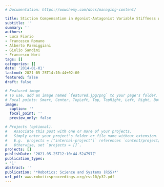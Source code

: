 ```yaml
---
# Documentation: https://wowchemy.com/docs/managing-content/

title: Stiction Compensation in Agonist-Antagonist Variable Stiffness Actuators
subtitle: ''
summary: ''
authors:
- Luca Fiorio
- Francesco Romano
- Alberto Parmiggiani
- Giulio Sandini
- Francesco Nori
tags: []
categories: []
date: '2014-01-01'
lastmod: 2021-05-25T14:10:44+02:00
featured: false
draft: false

# Featured image
# To use, add an image named `featured.jpg/png` to your page's folder.
# Focal points: Smart, Center, TopLeft, Top, TopRight, Left, Right, BottomLeft, Bottom, BottomRight.
image:
  caption: ''
  focal_point: ''
  preview_only: false

# Projects (optional).
#   Associate this post with one or more of your projects.
#   Simply enter your project's folder or file name without extension.
#   E.g. `projects = ["internal-project"]` references `content/project/deep-learning/index.md`.
#   Otherwise, set `projects = []`.
projects: []
publishDate: '2021-05-25T12:10:44.524797Z'
publication_types:
- '1'
abstract: ''
publication: '*Robotics: Science and Systems (RSS)*'
url_pdf: www.roboticsproceedings.org/rss10/p32.pdf
---
```


